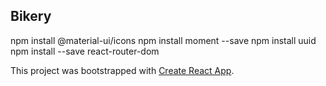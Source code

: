 ## Bikery

npm install @material-ui/icons
npm install moment --save
npm install uuid
npm install --save react-router-dom


This project was bootstrapped with [Create React App](https://github.com/facebook/create-react-app).

